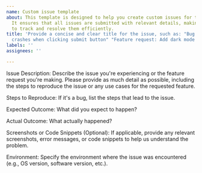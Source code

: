 ```yaml
---
name: Custom issue template
about: This template is designed to help you create custom issues for the project.
  It ensures that all issues are submitted with relevant details, making it easier
  to track and resolve them efficiently.
title: 'Provide a concise and clear title for the issue, such as: "Bug: Application
  crashes when clicking submit button" "Feature request: Add dark mode option"'
labels: ''
assignees: ''

---
```


Issue Description:
Describe the issue you're experiencing or the feature request you're making. Please provide as much detail as possible, including the steps to reproduce the issue or any use cases for the requested feature.

Steps to Reproduce:
If it's a bug, list the steps that lead to the issue.

Expected Outcome:
What did you expect to happen?

Actual Outcome:
What actually happened?

Screenshots or Code Snippets (Optional):
If applicable, provide any relevant screenshots, error messages, or code snippets to help us understand the problem.

Environment:
Specify the environment where the issue was encountered (e.g., OS version, software version, etc.).
